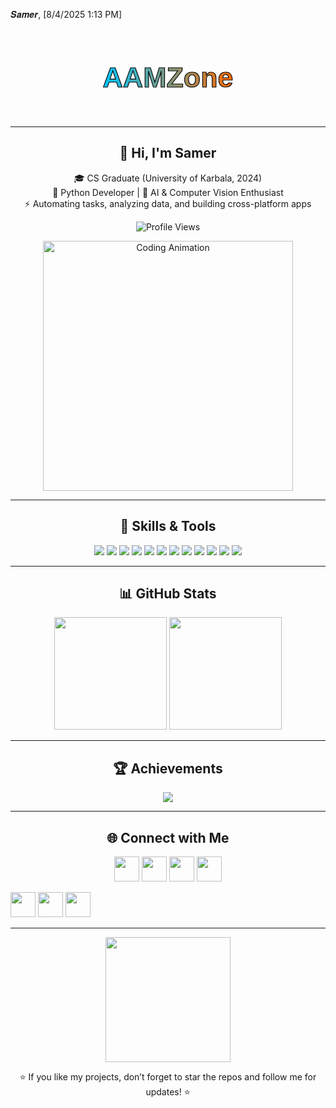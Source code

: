 𝑺𝒂𝒎𝒆𝒓, [8/4/2025 1:13 PM]
<!-- شعار شركتي -->
<h1 align="center">
  <svg viewBox="0 0 900 200" xmlns="http://www.w3.org/2000/svg">
    <defs>
      <linearGradient id="gradient" x1="0%" y1="0%" x2="100%" y2="0%">
        <stop offset="0%" stop-color="#00c6ff">
          <animate attributeName="stop-color" values="#00c6ff; #ff6a00; #00c6ff" dur="6s" repeatCount="indefinite"/>
        </stop>
        <stop offset="100%" stop-color="#ff6a00">
          <animate attributeName="stop-color" values="#ff6a00; #00c6ff; #ff6a00" dur="6s" repeatCount="indefinite"/>
        </stop>
      </linearGradient>
    </defs>
    <text x="50%" y="50%" dominant-baseline="middle" text-anchor="middle"
          font-size="80" font-family="Arial Black, Gadget, sans-serif"
          fill="url(#gradient)" stroke="black" stroke-width="2">
      AAMZone
    </text>
  </svg>
</h1>

---

<h2 align="center">👋 Hi, I'm Samer</h2>
<p align="center">
🎓 CS Graduate (University of Karbala, 2024) <br>
🐍 Python Developer | 🤖 AI & Computer Vision Enthusiast <br>
⚡ Automating tasks, analyzing data, and building cross-platform apps
</p>

<p align="center">
  <img src="https://komarev.com/ghpvc/?username=msa4x&label=Profile%20Visits&color=blueviolet&style=for-the-badge" alt="Profile Views"/>
</p>

<p align="center">
  <img src="https://media.giphy.com/media/L1R1tvI9svkIWwpVYr/giphy.gif" width="400" alt="Coding Animation"/>
</p>

---

<h2 align="center">🎨 Skills & Tools</h2>
<p align="center">
  <img src="https://img.shields.io/badge/Python-3776AB?style=for-the-badge&logo=python&logoColor=white"/>
  <img src="https://img.shields.io/badge/C++-00599C?style=for-the-badge&logo=cplusplus&logoColor=white"/>
  <img src="https://img.shields.io/badge/NumPy-013243?style=for-the-badge&logo=numpy&logoColor=white"/>
  <img src="https://img.shields.io/badge/Pandas-150458?style=for-the-badge&logo=pandas&logoColor=white"/>
  <img src="https://img.shields.io/badge/TensorFlow-FF6F00?style=for-the-badge&logo=tensorflow&logoColor=white"/>
  <img src="https://img.shields.io/badge/Keras-D00000?style=for-the-badge&logo=keras&logoColor=white"/>
  <img src="https://img.shields.io/badge/Scikit--Learn-F7931E?style=for-the-badge&logo=scikit-learn&logoColor=white"/>
  <img src="https://img.shields.io/badge/OpenCV-5C3EE8?style=for-the-badge&logo=opencv&logoColor=white"/>
  <img src="https://img.shields.io/badge/Matplotlib-11557C?style=for-the-badge&logo=plotly&logoColor=white"/>
  <img src="https://img.shields.io/badge/MySQL-4479A1?style=for-the-badge&logo=mysql&logoColor=white"/>
  <img src="https://img.shields.io/badge/HTML5-E34F26?style=for-the-badge&logo=html5&logoColor=white"/>
  <img src="https://img.shields.io/badge/Flet-008080?style=for-the-badge"/>
</p>

---

<h2 align="center">📊 GitHub Stats</h2>
<p align="center">
  <img src="https://github-readme-stats.vercel.app/api?username=msa4x&show_icons=true&theme=tokyonight&hide_border=true" height="180"/>
  <img src="https://github-readme-streak-stats.herokuapp.com/?user=msa4x&theme=tokyonight&hide_border=true" height="180"/>
</p>

---

<h2 align="center">🏆 Achievements</h2>
<p align="center">
  <img src="https://github-profile-trophy.vercel.app/?username=msa4x&theme=onedark&no-frame=true&margin-w=15&row=1"/>
</p>

---

<h2 align="center">🌐 Connect with Me</h2>
<p align="center">
  <a href="https://x.com/msa4x_"><img src="https://img.icons8.com/color/48/000000/twitter.png" width="40"/></a>
  <a href="https://www.instagram.com/msa4x?igsh=aWg2aml6N3Nhc243"><img src="https://img.icons8.com/fluent/48/000000/instagram-new.png" width="40"/></a>
  <a href="https://t.me/AAMZone0_0"><img src="https://img.icons8.com/color/48/000000/telegram-app.png" width="40"/></a>
  <a href="https://youtube.com/@msa4x?si=4Dq9E4Yf3fgVZ9x5"><img src="https://img.icons8.com/color/48/000000/youtube-play.png" width="40"/></a>

<a href="https://github.com/msa4x"><img src="https://img.icons8.com/fluent/48/000000/github.png" width="40"/></a>
  <a href="mailto:msa4x.dev@gmail.com"><img src="https://img.icons8.com/fluent/48/000000/gmail.png" width="40"/></a>
  <a href="#"><img src="https://img.icons8.com/color/48/000000/linkedin.png" width="40"/></a>
</p>

---

<p align="center">
  <img src="https://media.giphy.com/media/xT0xeJpnrWC4XWblEk/giphy.gif" width="200"/>
</p>

<p align="center">⭐ If you like my projects, don’t forget to star the repos and follow me for updates! ⭐</p>
